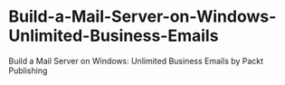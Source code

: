 # Build-a-Mail-Server-on-Windows-Unlimited-Business-Emails
Build a Mail Server on Windows: Unlimited Business Emails by Packt Publishing
